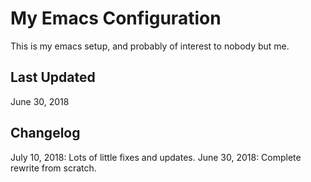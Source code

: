 My Emacs Configuration
======================

This is my emacs setup, and probably of interest to nobody but me.

Last Updated
------------
June 30, 2018

Changelog
---------
July 10, 2018: Lots of little fixes and updates.
June 30, 2018: Complete rewrite from scratch.
